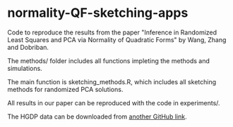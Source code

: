 # normality-QF-sketching-apps

Code to reproduce the results from the paper "Inference in Randomized Least Squares and PCA via Normality of Quadratic Forms" by Wang, Zhang and Dobriban.

The methods/ folder includes all functions impleting the methods and simulations.

The main function is sketching_methods.R, which includes all sketching methods for randomized PCA solutions.
   
All results in our paper can be reproduced with the code in experiments/.

The HGDP data can be downloaded from [another GitHub link](https://github.com/dobriban/DPA/blob/master/Experiments/Experiment%2011%20-%20HGDP/hgdp/chr22/hgdp.txt).
